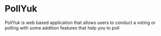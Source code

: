# PollYuk
PollYuk is web based application that allows users to conduct a voting or polling with some addition features that help you to poll
